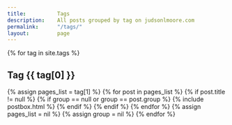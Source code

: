 ```yaml
---
title: 			Tags
description: 	All posts grouped by tag on judsonlmoore.com 
permalink: 		"/tags/"
layout: 		page
---
```



<div class="row row-cols-1 row-cols-md-3">
	{% for tag in site.tags %}
	<div class="section-title col-md-12 mt-4">
		<h2 id="{{ tag[0] | replace: " ","-" }}" class="text-capitalize">Tag {{ tag[0] }}</h2>
	</div>
	{% assign pages_list = tag[1] %}
	{% for post in pages_list %}
	{% if post.title != null %}
	{% if group == null or group == post.group %}
	{% include postbox.html %}
	{% endif %}
	{% endif %}
	{% endfor %}
	{% assign pages_list = nil %}
	{% assign group = nil %}
	{% endfor %}
</div>